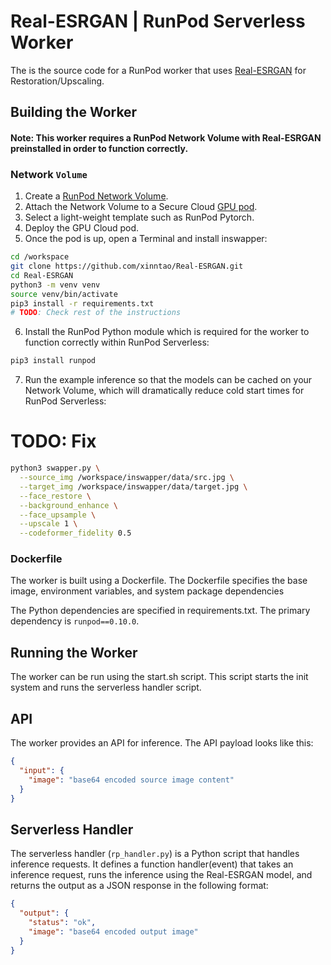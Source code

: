 # Real-ESRGAN | RunPod Serverless Worker

The is the source code for a RunPod worker that uses
[Real-ESRGAN](https://github.com/xinntao/Real-ESRGAN)
for Restoration/Upscaling.

## Building the Worker

#### Note: This worker requires a RunPod Network Volume with Real-ESRGAN preinstalled in order to function correctly.

### Network `Volume`

1. Create a [RunPod Network Volume](https://www.runpod.io/console/user/storage).
2. Attach the Network Volume to a Secure Cloud [GPU pod](https://www.runpod.io/console/gpu-secure-cloud).
3. Select a light-weight template such as RunPod Pytorch.
4. Deploy the GPU Cloud pod.
5. Once the pod is up, open a Terminal and install inswapper:
```bash
cd /workspace
git clone https://github.com/xinntao/Real-ESRGAN.git
cd Real-ESRGAN
python3 -m venv venv
source venv/bin/activate
pip3 install -r requirements.txt
# TODO: Check rest of the instructions
```
6. Install the RunPod Python module which is required for the worker to function correctly within RunPod Serverless:
```bash
pip3 install runpod
```
7. Run the example inference so that the models can be cached on
   your Network Volume, which will dramatically reduce cold start times for RunPod Serverless:
# TODO: Fix
```bash
python3 swapper.py \
  --source_img /workspace/inswapper/data/src.jpg \
  --target_img /workspace/inswapper/data/target.jpg \
  --face_restore \
  --background_enhance \
  --face_upsample \
  --upscale 1 \
  --codeformer_fidelity 0.5
```

### Dockerfile

The worker is built using a Dockerfile. The Dockerfile specifies the
base image, environment variables, and system package dependencies

The Python dependencies are specified in requirements.txt.
The primary dependency is `runpod==0.10.0`.

## Running the Worker

The worker can be run using the start.sh script. This script starts the
init system and runs the serverless handler script.

## API

The worker provides an API for inference. The API payload looks like this:

```json
{
  "input": {
    "image": "base64 encoded source image content"
  }
}
```

## Serverless Handler

The serverless handler (`rp_handler.py`) is a Python script that handles
inference requests.  It defines a function handler(event) that takes an
inference request, runs the inference using the Real-ESRGAN model, and
returns the output as a JSON response in the following format:

```json
{
  "output": {
    "status": "ok",
    "image": "base64 encoded output image"
  }
}
```

